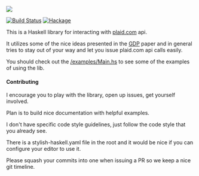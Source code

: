 ![](https://plaid.com/assets/img/navbar/logo.svg) 


[![Build Status](https://travis-ci.org/v0d1ch/plaid.png)](https://travis-ci.org/v0d1ch/plaid)
[![Hackage](https://img.shields.io/hackage/v/plaid.svg?logo=haskell)](https://hackage.haskell.org/package/plaid)

This is a Haskell library for interacting with [plaid.com](https://plaid.com) api.

It utilizes some of the nice ideas presented in the [GDP](https://kataskeue.com/gdp.pdf) paper and in general tries to stay out of your way and let you issue plaid.com api calls easily.

You should check out the [/examples/Main.hs](https://github.com/v0d1ch/plaid/blob/master/examples/Main.hs) to see some of the examples of using
the lib.

#### Contributing


I encourage you to play with the library, open up issues, get yourself involved.

Plan is to build nice documentation with helpful examples.

I don't have specific code style guidelines, just follow the code style that you
already see. 

There is a stylish-haskell.yaml file in the root and it would be nice if you can configure your editor to use it.

Please squash your commits into one when issuing a PR so we keep a nice git timeline.



